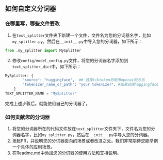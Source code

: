 ## 如何自定义分词器

### 在哪里写，哪些文件要改
1. 在```text_splitter```文件夹下新建一个文件，文件名为您的分词器名字，比如`my_splitter.py`，然后在`__init__.py`中导入您的分词器，如下所示：
```python
from .my_splitter import MySplitter
```

2. 修改```config/model_config.py```文件，将您的分词器名字添加到```text_splitter_dict```中，如下所示：
```python
MySplitter: {
        "source": "huggingface",  ## 选择tiktoken则使用openai的方法
        "tokenizer_name_or_path": "your tokenizer", #如果选择huggingface则使用huggingface的方法，部分tokenizer需要从Huggingface下载
    }
TEXT_SPLITTER_NAME = "MySplitter"
```

完成上述步骤后，就能使用自己的分词器了。

### 如何贡献您的分词器

1. 将您的分词器所在的代码文件放在```text_splitter```文件夹下，文件名为您的分词器名字，比如`my_splitter.py`，然后在`__init__.py`中导入您的分词器。
2. 发起PR，并说明您的分词器面向的场景或者改进之处。我们非常期待您能举例一个具体的应用场景。
3. 在Readme.md中添加您的分词器的使用方法和支持说明。
